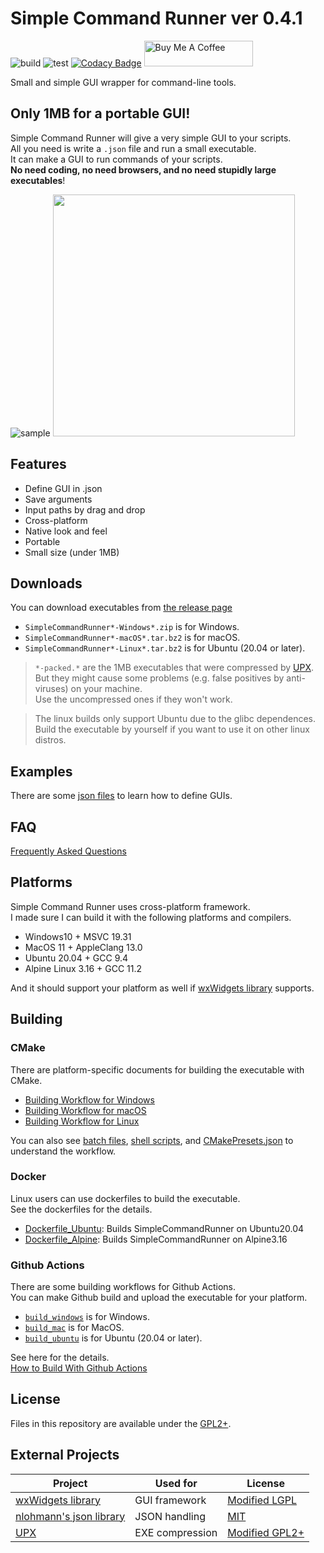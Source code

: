 # Simple Command Runner ver 0.4.1

![build](https://github.com/matyalatte/Simple-Command-Runner/actions/workflows/build_all.yml/badge.svg)
![test](https://github.com/matyalatte/Simple-Command-Runner/actions/workflows/test.yml/badge.svg)
[![Codacy Badge](https://app.codacy.com/project/badge/Grade/4aee3ee5172e4c38915d07f9c62725d3)](https://www.codacy.com/gh/matyalatte/Simple-Command-Runner/dashboard?utm_source=github.com&amp;utm_medium=referral&amp;utm_content=matyalatte/Simple-Command-Runner&amp;utm_campaign=Badge_Grade)
<a href="https://www.buymeacoffee.com/matyalatteQ" target="_blank"><img src="https://cdn.buymeacoffee.com/buttons/default-orange.png" alt="Buy Me A Coffee" height="41" width="174"></a>  

Small and simple GUI wrapper for command-line tools.  

## Only 1MB for a portable GUI!

Simple Command Runner will give a very simple GUI to your scripts.  
All you need is write a `.json` file and run a small executable.  
It can make a GUI to run commands of your scripts.  
**No need coding, no need browsers, and no need stupidly large executables**!  

![sample](https://user-images.githubusercontent.com/69258547/192090786-11a3f5ef-988e-442f-8ba9-fd1636b9f350.png)
<img src=https://user-images.githubusercontent.com/69258547/192090797-f5e5b52d-59aa-4942-a361-2c8b5c7bd746.png width=387></img>  

## Features

-   Define GUI in .json
-   Save arguments
-   Input paths by drag and drop
-   Cross-platform
-   Native look and feel
-   Portable
-   Small size (under 1MB)

## Downloads

You can download executables from [the release page](https://github.com/matyalatte/Simple-Command-Runner/releases)

-   `SimpleCommandRunner*-Windows*.zip` is for Windows.  
-   `SimpleCommandRunner*-macOS*.tar.bz2` is for macOS.  
-   `SimpleCommandRunner*-Linux*.tar.bz2` is for Ubuntu (20.04 or later).  

> `*-packed.*` are the 1MB executables that were compressed by [UPX](https://github.com/upx/upx).  
> But they might cause some problems (e.g. false positives by anti-viruses) on your machine.  
> Use the uncompressed ones if they won't work.  

> The linux builds only support Ubuntu due to the glibc dependences.  
> Build the executable by yourself if you want to use it on other linux distros.  

## Examples

There are some [json files](../examples/README.md) to learn how to define GUIs.  

## FAQ

[Frequently Asked Questions](./FAQ.md)

## Platforms

Simple Command Runner uses cross-platform framework.  
I made sure I can build it with the following platforms and compilers.

-   Windows10 + MSVC 19.31
-   MacOS 11 + AppleClang 13.0
-   Ubuntu 20.04 + GCC 9.4
-   Alpine Linux 3.16 + GCC 11.2

And it should support your platform as well if [wxWidgets library](https://github.com/wxWidgets/wxWidgets) supports.  

## Building

### CMake

There are platform-specific documents for building the executable with CMake.  

-   [Building Workflow for Windows](./Build-on-Windows.md)  
-   [Building Workflow for macOS](./Build-on-Mac.md)  
-   [Building Workflow for Linux](./Build-on-Linux.md)  

You can also see [batch files](../batch_files/), [shell scripts](../shell_scripts/), and [CMakePresets.json](../CMakePresets.json) to understand the workflow.  

### Docker

Linux users can use dockerfiles to build the executable.  
See the dockerfiles for the details.

-   [Dockerfile_Ubuntu](../Dockerfile_Ubuntu): Builds SimpleCommandRunner on Ubuntu20.04  
-   [Dockerfile_Alpine](../Dockerfile_Alpine): Builds SimpleCommandRunner on Alpine3.16  

### Github Actions

There are some building workflows for Github Actions.  
You can make Github build and upload the executable for your platform.  

-   [`build_windows`](../.github/workflows/build_windows.yml) is for Windows.
-   [`build_mac`](../.github/workflows/build_mac.yml) is for MacOS.
-   [`build_ubuntu`](../.github/workflows/build_ubuntu.yml) is for Ubuntu (20.04 or later).

See here for the details.  
[How to Build With Github Actions](./Github-Actions.md)

## License

Files in this repository are available under the [GPL2+](../license.txt).  

## External Projects

| Project | Used for | License |
| -- | -- | -- |
| [wxWidgets library](https://github.com/wxWidgets/wxWidgets) | GUI framework | [Modified LGPL](https://github.com/wxWidgets/wxWidgets/blob/master/docs/licence.txt) | 
| [nlohmann's json library](https://github.com/nlohmann/json) | JSON handling | [MIT](https://github.com/nlohmann/json/blob/develop/LICENSE.MIT) |
| [UPX](https://github.com/upx/upx) | EXE compression | [Modified GPL2+](https://github.com/upx/upx/blob/devel/LICENSE) |

